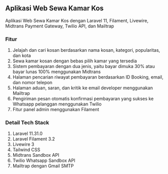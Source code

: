 ## Aplikasi Web Sewa Kamar Kos 

Aplikasi Web Sewa Kamar Kos dengan Laravel 11, Filament, Livewire, Midtrans Payment Gateway, Twilio API, dan Mailtrap


### Fitur
1. Jelajah dan cari kosan berdasarkan nama kosan, kategori, popularitas, dan kota
2. Sewa kamar kosan dengan bebas pilih kamar yang tersedia
3. Sistem pembayaran dengan dua jenis, yaitu bayar dimuka 30% atau bayar lunas 100% menggunakan Midtrans
4. Halaman pencarian riwayat pembayaran berdasarkan ID Booking, email, dan nomor telepon
5. Halaman aduan, saran, dan kritik ke email developer menggunakan Mailtrap
6. Pengiriman pesan otomatis konfirmasi pembayaran yang sukses ke Whatsapp pelanggan menggunakan Twilio
7. Fitur panel admin menggunakan Filament

### Detail Tech Stack
1. Laravel 11.31.0
2. Laravel Filament 3.2
3. Livewire 3
4. Tailwind CSS
5. Midtrans Sandbox API 
6. Twilio Whatsapp Sandbox API
7. Mailtrap dengan Gmail SMTP
